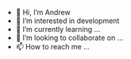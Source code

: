 - 👋 Hi, I’m Andrew 
- 👀 I’m interested in development 
- 🌱 I’m currently learning ...
- 💞️ I’m looking to collaborate on ...
- 📫 How to reach me ...

<!---
0110110111010/0110110111010 is a ✨ special ✨ repository because its `README.md` (this file) appears on your GitHub profile.
You can click the Preview link to take a look at your changes.
--->
